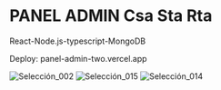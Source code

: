 # PANEL ADMIN Csa Sta Rta

React-Node.js-typescript-MongoDB

Deploy: panel-admin-two.vercel.app


![Selección_002](https://github.com/Alek30k/PanelAdmin/assets/101005998/0c2005a4-9733-4284-9ac2-aae1eb0f88b8)
![Selección_015](https://github.com/Alek30k/PanelAdmin/assets/101005998/95718d6c-c63a-43a7-900b-d235054f128b)
![Selección_014](https://github.com/Alek30k/PanelAdmin/assets/101005998/b69efc74-3bd0-4dbc-b674-0d3b129b170a)

